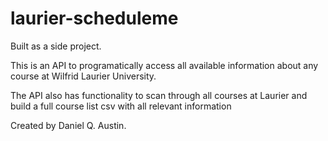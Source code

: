 # laurier-scheduleme
Built as a side project.

This is an API to programatically access all available information about any course at Wilfrid Laurier University. 

The API also has functionality to scan through all courses at Laurier and build a full course list csv with all relevant information

Created by Daniel Q. Austin.

